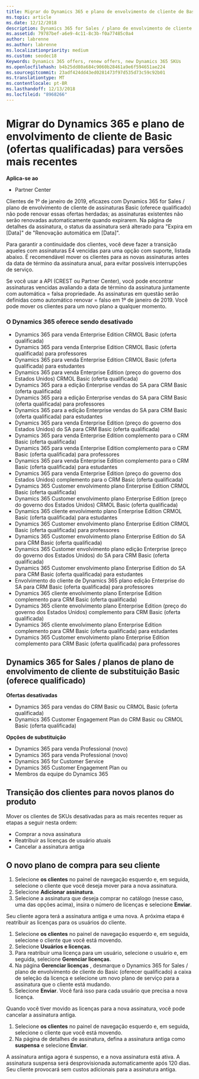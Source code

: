 ```yaml
---
title: Migrar do Dynamics 365 e plano de envolvimento de cliente de Basic (ofertas qualificadas) para versões mais recentes | Partner Center
ms.topic: article
ms.date: 12/12/2018
description: Dynamics 365 for Sales / plano de envolvimento de cliente de assinaturas Basic (oferece qualificado) não pode ser renovada.
ms.assetid: 79787bef-a6e9-4c11-8c3b-f0a77485c0a4
author: labrenne
ms.author: labrenne
ms.localizationpriority: medium
ms.custom: seodec18
Keywords: Dynamics 365 offers, renew offers, new Dynamics 365 SKUs
ms.openlocfilehash: b4b25dd80a684c9060b28461a9e6f594651ae224
ms.sourcegitcommit: 23adf424dd43ed0281473f97d535d73c59c92b01
ms.translationtype: MT
ms.contentlocale: pt-BR
ms.lasthandoff: 12/13/2018
ms.locfileid: "8968266"
---
```

# <a name="migrate-dynamics-365-and-customer-engagement-plan-from-basic-qualified-offers-to-newer-versions"></a>Migrar do Dynamics 365 e plano de envolvimento de cliente de Basic (ofertas qualificadas) para versões mais recentes

**Aplica-se ao**

-  Partner Center

Clientes de 1º de janeiro de 2019, eficazes com Dynamics 365 for Sales / plano de envolvimento de cliente de assinaturas Basic (oferece qualificado) não pode renovar essas ofertas herdadas; as assinaturas existentes não serão renovadas automaticamente quando expirarem. Na página de detalhes da assinatura, o status da assinatura será alterado para "Expira em [Data]" de "Renovação automática em [Data]". 


Para garantir a continuidade dos clientes, você deve fazer a transição aqueles com assinaturas E4 vencidas para uma opção com suporte, listada abaixo. É recomendável mover os clientes para as novas assinaturas antes da data de término da assinatura anual, para evitar possíveis interrupções de serviço.

Se você usar a API (CREST ou Partner Center), você pode encontrar assinaturas vencidas avaliando a data de término da assinatura juntamente com automática = falsa propriedade. As assinaturas em questão serão definidas como automático renovar = falso em 1º de janeiro de 2019. Você pode mover os clientes para um novo plano a qualquer momento. 

### <a name="the-dynamics-365-offers-being-retired"></a>O Dynamics 365 oferece sendo desativado

- Dynamics 365 para venda Enterprise Edition CRMOL Basic (oferta qualificada)
- Dynamics 365 para venda Enterprise Edition CRMOL Basic (oferta qualificada) para professores
- Dynamics 365 para venda Enterprise Edition CRMOL Basic (oferta qualificada) para estudantes
- Dynamics 365 para venda Enterprise Edition (preço do governo dos Estados Unidos) CRMOL Basic (oferta qualificada)
- Dynamics 365 para a edição Enterprise vendas do SA para CRM Basic (oferta qualificada)
- Dynamics 365 para a edição Enterprise vendas do SA para CRM Basic (oferta qualificada) para professores
- Dynamics 365 para a edição Enterprise vendas do SA para CRM Basic (oferta qualificada) para estudantes
- Dynamics 365 para venda Enterprise Edition (preço do governo dos Estados Unidos) do SA para CRM Basic (oferta qualificada)
- Dynamics 365 para venda Enterprise Edition complemento para o CRM Basic (oferta qualificada)
- Dynamics 365 para venda Enterprise Edition complemento para o CRM Basic (oferta qualificada) para professores
- Dynamics 365 para venda Enterprise Edition complemento para o CRM Basic (oferta qualificada) para estudantes
- Dynamics 365 para venda Enterprise Edition (preço do governo dos Estados Unidos) complemento para o CRM Basic (oferta qualificada)
- Dynamics 365 Customer envolvimento plano Enterprise Edition CRMOL Basic (oferta qualificada)
- Dynamics 365 Customer envolvimento plano Enterprise Edition (preço do governo dos Estados Unidos) CRMOL Basic (oferta qualificada)
- Dynamics 365 cliente envolvimento plano Enterprise Edition CRMOL Basic (oferta qualificada) para estudantes
- Dynamics 365 Customer envolvimento plano Enterprise Edition CRMOL Basic (oferta qualificada) para professores
- Dynamics 365 Customer envolvimento plano Enterprise Edition do SA para CRM Basic (oferta qualificada)
- Dynamics 365 Customer envolvimento plano edição Enterprise (preço do governo dos Estados Unidos) do SA para CRM Basic (oferta qualificada)
- Dynamics 365 Customer envolvimento plano Enterprise Edition do SA para CRM Basic (oferta qualificada) para estudantes
- Envolvimento do cliente de Dynamics 365 plano edição Enterprise do SA para CRM Basic (oferta qualificada) para professores
- Dynamics 365 cliente envolvimento plano Enterprise Edition complemento para CRM Basic (oferta qualificada)
- Dynamics 365 cliente envolvimento plano Enterprise Edition (preço do governo dos Estados Unidos) complemento para CRM Basic (oferta qualificada)
- Dynamics 365 cliente envolvimento plano Enterprise Edition complemento para CRM Basic (oferta qualificada) para estudantes
- Dynamics 365 Customer envolvimento plano Enterprise Edition complemento para CRM Basic (oferta qualificada) para professores



## <a name="dynamics-365-for-sales-customer-engagement-plan-from-basic-qualified-offers-replacement-plans"></a>Dynamics 365 for Sales / planos de plano de envolvimento de cliente de substituição Basic (oferece qualificado)

**Ofertas desativadas**   

- Dynamics 365 para vendas do CRM Basic ou CRMOL Basic (oferta qualificada)
- Dynamics 365 Customer Engagement Plan do CRM Basic ou CRMOL Basic (oferta qualificada)

**Opções de substituição**
- Dynamics 365 para venda Professional (novo)
- Dynamics 365 para venda Professional (novo)
- Dynamics 365 for Customer Service
- Dynamics 365 Customer Engagement Plan ou
- Membros da equipe do Dynamics 365



## <a name="transition-customers-to-new-product-plans"></a>Transição dos clientes para novos planos do produto

Mover os clientes de SKUs desativadas para as mais recentes requer as etapas a seguir nesta ordem:

- Comprar a nova assinatura
- Reatribuir as licenças de usuário atuais
- Cancelar a assinatura antiga

## <a name="purchase-the-new-plan-for-your-customer"></a>O novo plano de compra para seu cliente

1. Selecione **os clientes** no painel de navegação esquerdo e, em seguida, selecione o cliente que você deseja mover para a nova assinatura.
2. Selecione **Adicionar assinatura**.
3. Selecione a assinatura que deseja comprar no catálogo (nesse caso, uma das opções acima), insira o número de licenças e selecione **Enviar**. 

Seu cliente agora terá a assinatura antiga e uma nova. A próxima etapa é reatribuir as licenças para os usuários do cliente.

1. Selecione **os clientes** no painel de navegação esquerdo e, em seguida, selecione o cliente que você está movendo.
2. Selecione **Usuários e licenças**.
3. Para reatribuir uma licença para um usuário, selecione o usuário e, em seguida, selecione **Gerenciar licenças**. 
4. Na página **Gerenciar licenças** , desmarque o Dynamics 365 for Sales / plano de envolvimento de cliente do Basic (oferecer qualificado) a caixa de seleção da licença e selecione um novo plano de serviço para a assinatura que o cliente está mudando. 
5. Selecione **Enviar**. Você fará isso para cada usuário que precisa a nova licença. 

Quando você tiver movido as licenças para a nova assinatura, você pode cancelar a assinatura antiga. 

1. Selecione **os clientes** no painel de navegação esquerdo e, em seguida, selecione o cliente que você está movendo.
2. Na página de detalhes de assinatura, defina a assinatura antiga como **suspensa** e selecione **Enviar**.

A assinatura antiga agora é suspenso, e a nova assinatura está ativa. A assinatura suspensa será desprovisionada automaticamente após 120 dias. Seu cliente provocará sem custos adicionais para a assinatura antiga.
 

 



